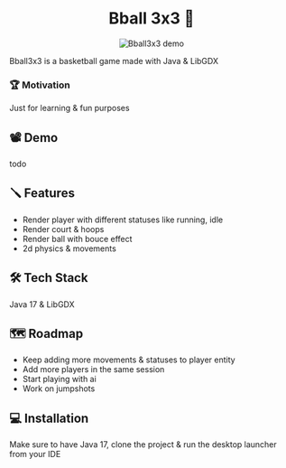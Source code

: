 <h1 align="center">Bball 3x3 🏀</h1>
<p align="center">
  <img src="https://github.com/user-attachments/assets/1d0fc8ad-0e58-403a-b389-4afb090cfd15" alt="Bball3x3 demo">
</p>

Bball3x3 is a basketball game made with Java & LibGDX

### 🏆️ Motivation
Just for learning & fun purposes

## 📽️ Demo
todo

## 🪛 Features

- Render player with different statuses like running, idle
- Render court & hoops
- Render ball with bouce effect
- 2d physics & movements

## 🛠️ Tech Stack

Java 17 & LibGDX

## 🗺️ Roadmap

- Keep adding more movements & statuses to player entity
- Add more players in the same session
- Start playing with ai
- Work on jumpshots

## 💻️ Installation

Make sure to have Java 17, clone the project & run the desktop launcher from your IDE
